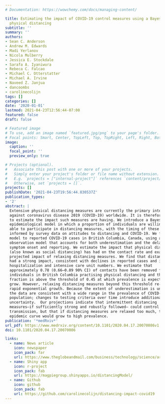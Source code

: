 ```yaml
---
# Documentation: https://wowchemy.com/docs/managing-content/

title: Estimating the impact of COVID-19 control measures using a Bayesian model of
  physical distancing
subtitle: ''
summary: ''
authors:
- Sean C. Anderson
- Andrew M. Edwards
- Madi Yerlanov
- Nicola Mulberry
- Jessica E. Stockdale
- Sarafa A. Iyaniwura
- Rebeca C. Falcao
- Michael C. Otterstatter
- Michael A. Irvine
- Naveed Z. Janjua
- dancoombs
- carolinecolijn
tags: []
categories: []
date: '2020-01-01'
lastmod: 2021-04-23T12:56:44-07:00
featured: false
draft: false

# Featured image
# To use, add an image named `featured.jpg/png` to your page's folder.
# Focal points: Smart, Center, TopLeft, Top, TopRight, Left, Right, BottomLeft, Bottom, BottomRight.
image:
  caption: ''
  focal_point: ''
  preview_only: true

# Projects (optional).
#   Associate this post with one or more of your projects.
#   Simply enter your project's folder or file name without extension.
#   E.g. `projects = ["internal-project"]` references `content/project/deep-learning/index.md`.
#   Otherwise, set `projects = []`.
projects: []
publishDate: '2021-04-23T19:56:44.830537Z'
publication_types:
- '2'
abstract: |
  Extensive physical distancing measures are currently the primary intervention
  against coronavirus disease 2019 (COVID-19) worldwide. It is therefore urgent
  to estimate the impact such measures are having. We introduce a Bayesian
  epidemiological model in which a proportion of individuals are willing and
  able to participate in distancing measures, with the timing of these measures
  informed by survey data on attitudes to distancing and COVID-19. We fit our
  model to reported COVID-19 cases in British Columbia, Canada, using an
  observation model that accounts for both underestimation and the delay between
  symptom onset and reporting. We estimate the impact that physical distancing
  (also known as social distancing) has had on the contact rate and examine the
  projected impact of relaxing distancing measures. We find that distancing has
  had a strong impact, consistent with declines in reported cases and in
  hospitalization and intensive care unit numbers. We estimate that
  approximately 0.78 (0.66–0.89 90% CI) of contacts have been removed for
  individuals in British Columbia practising physical distancing and that this
  fraction is above the threshold of 0.45 at which prevalence is expected to
  grow. However, relaxing distancing measures beyond this threshold re-starts
  rapid exponential growth. Because the extent of underestimation is unknown,
  the data are consistent with a wide range in the prevalence of COVID-19 in the
  population; changes to testing criteria over time introduce additional
  uncertainty.  Our projections indicate that intermittent distancing
  measures—if sufficiently strong and robustly followed— could control COVID-19
  transmission, but that if distancing measures are relaxed too much, the
  epidemic curve would grow to high prevalence.
publication: '*medRxiv*'
url_pdf: https://www.medrxiv.org/content/10.1101/2020.04.17.20070086v1.full.pdf
doi: 10.1101/2020.04.17.20070086

links:
  - name: News article
    icon: newspaper
    icon_pack: far
    url: https://www.theglobeandmail.com/business/technology/science/article-when-does-social-distancing-end-these-graphs-show-where-were-heading/
  - name: Shiny app
    icon: r-project
    icon_pack: fab
    url: https://magpiegroup.shinyapps.io/distancingModel/
  - name: Github
    icon: github
    icon_pack: fab
    url: https://github.com/carolinecolijn/distancing-impact-covid19
---
```

